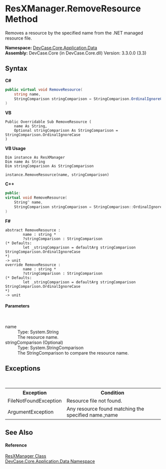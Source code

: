 # ResXManager.RemoveResource Method 
 

Removes a resource by the specified name from the .NET managed resource file.

**Namespace:**&nbsp;<a href="N_DevCase_Core_Application_Data">DevCase.Core.Application.Data</a><br />**Assembly:**&nbsp;DevCase.Core (in DevCase.Core.dll) Version: 3.3.0.0 (3.3)

## Syntax

**C#**<br />
``` C#
public virtual void RemoveResource(
	string name,
	StringComparison stringComparison = StringComparison.OrdinalIgnoreCase
)
```

**VB**<br />
``` VB
Public Overridable Sub RemoveResource ( 
	name As String,
	Optional stringComparison As StringComparison = StringComparison.OrdinalIgnoreCase
)
```

**VB Usage**<br />
``` VB Usage
Dim instance As ResXManager
Dim name As String
Dim stringComparison As StringComparison

instance.RemoveResource(name, stringComparison)
```

**C++**<br />
``` C++
public:
virtual void RemoveResource(
	String^ name, 
	StringComparison stringComparison = StringComparison::OrdinalIgnoreCase
)
```

**F#**<br />
``` F#
abstract RemoveResource : 
        name : string * 
        ?stringComparison : StringComparison 
(* Defaults:
        let _stringComparison = defaultArg stringComparison StringComparison.OrdinalIgnoreCase
*)
-> unit 
override RemoveResource : 
        name : string * 
        ?stringComparison : StringComparison 
(* Defaults:
        let _stringComparison = defaultArg stringComparison StringComparison.OrdinalIgnoreCase
*)
-> unit 
```


#### Parameters
&nbsp;<dl><dt>name</dt><dd>Type: System.String<br />The resource name.</dd><dt>stringComparison (Optional)</dt><dd>Type: System.StringComparison<br />The StringComparison to compare the resource name.</dd></dl>

## Exceptions
&nbsp;<table><tr><th>Exception</th><th>Condition</th></tr><tr><td>FileNotFoundException</td><td>Resource file not found.</td></tr><tr><td>ArgumentException</td><td>Any resource found matching the specified name.;name</td></tr></table>

## See Also


#### Reference
<a href="T_DevCase_Core_Application_Data_ResXManager">ResXManager Class</a><br /><a href="N_DevCase_Core_Application_Data">DevCase.Core.Application.Data Namespace</a><br />